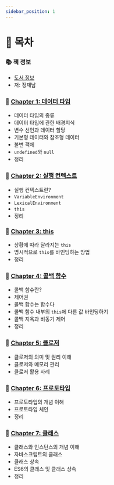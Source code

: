 ```yaml
---
sidebar_position: 1
---
```


# 🚀 목차

### 📚 책 정보
- [도서 정보](http://www.yes24.com/Product/Goods/78586788)
- 저: 정재남

### 🤔 [Chapter 1: 데이터 타입](https://saseungmin.github.io/reading_books_record_repository/docs/core-javascript/chapter-1)
- 데이터 타입의 종류
- 데이터 타입에 관한 배경지식
- 변수 선언과 데이터 할당
- 기본형 데이터와 참조형 데이터
- 불변 객체
- `undefined`와 `null`
- 정리

### 🤔 [Chapter 2: 실행 컨텍스트](https://saseungmin.github.io/reading_books_record_repository/docs/core-javascript/chapter-2)
- 실행 컨텍스트란?
- `VariableEnvironment`
- `LexicalEnvironment`
- `this`
- 정리

### 🤔 [Chapter 3: this](https://saseungmin.github.io/reading_books_record_repository/docs/core-javascript/chapter-3)
- 상황에 따라 달라지는 `this`
- 명시적으로 `this`를 바인딩하는 방법
- 정리

### 🤔 [Chapter 4: 콜백 함수](https://saseungmin.github.io/reading_books_record_repository/docs/core-javascript/chapter-4)
- 콜백 함수란?
- 제어권
- 콜백 함수는 함수다
- 콜백 함수 내부의 `this`에 다른 값 바인딩하기
- 콜백 지옥과 비동기 제어
- 정리

### 🤔 [Chapter 5: 클로저](https://saseungmin.github.io/reading_books_record_repository/docs/core-javascript/chapter-5)
- 클로저의 의미 및 원리 이해
- 클로저와 메모리 관리
- 클로저 활용 사례

### 🤔 [Chapter 6: 프로토타입](https://saseungmin.github.io/reading_books_record_repository/docs/core-javascript/chapter-6)
- 프로토타입의 개념 이해
- 프로토타입 체인
- 정리

### 🤔 [Chapter 7: 클래스](https://saseungmin.github.io/reading_books_record_repository/docs/core-javascript/chapter-7)
- 클래스와 인스턴스의 개념 이해
- 자바스크립트의 클래스
- 클래스 상속
- ES6의 클래스 및 클래스 상속
- 정리
